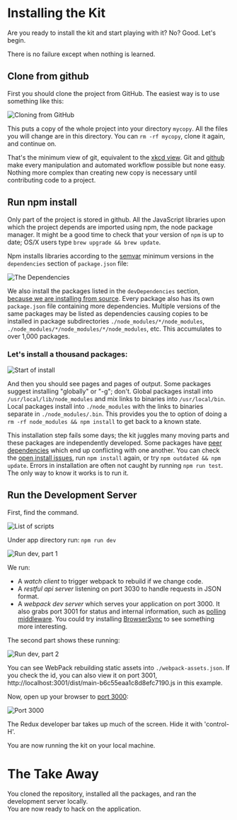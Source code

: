 # Installing the Kit

Are you ready to install the kit and start playing with it?  No?  Good.  Let's begin.

There is no failure except when nothing is learned.

##  Clone from github

First you should clone the project from GitHub.  The easiest way is to use something like this:

![Cloning from GitHub](git_clone.png)

This puts a copy of the whole project into your directory `mycopy`.   All the files you will change are
in this directory.   You can `rm -rf mycopy`, clone it again, and continue on.   

That's the minimum view of git, equivalent to the [xkcd view](https://xkcd.com/1597/).   Git and 
[github](https://github.com) make every manipulation and automated workflow possible but none easy.
Nothing more complex than creating new copy is necessary until contributing code to a project.


## Run npm install

Only part of the project is stored in github.  All the JavaScript libraries upon which the project depends 
are imported using npm, the node package manager.  It might be a good time to check that your version of `npm` is
up to date; OS/X users type `brew upgrade && brew update`.  

Npm installs libraries according to the [semvar](https://docs.npmjs.com/getting-started/semantic-versioning) 
minimum versions in the `dependencies` section of `package.json` file:

![The Dependencies](dependencies.png)

We also install the packages listed in the `devDependencies` section,  
[because we are installing from source](http://stackoverflow.com/questions/18875674/whats-the-difference-between-dependencies-devdependencies-and-peerdependencies).
Every package also has its own `package.json` file containing more dependencies.  Multiple versions 
of the same packages may be listed as dependencies causing copies to be installed in package subdirectories
`./node_modules/*/node_modules`, `./node_modules/*/node_modules/*/node_modules`, etc.  This accumulates 
to over 1,000 packages.

### Let's install a thousand packages:

![Start of install](start_npm.png)

And then you should see pages and pages of output.  Some packages suggest installing "globally" or "-g"; don't. 
Global packages install into  `/usr/local/lib/node_modules` and mix links to binaries into `/usr/local/bin`.
Local packages install into `./node_modules` with the links to binaries separate in `./node_modules/.bin`.
This provides you the to option of doing a `rm -rf node_modules && npm install` to get back to a known state.

This installation step fails some days; the kit juggles many moving parts and these packages are independently 
developed.  Some packages have [peer dependencies](https://nodejs.org/en/blog/npm/peer-dependencies/)
which end up conflicting with one another.   You can check the 
[open install issues](https://github.com/erikras/react-redux-universal-hot-example/issues?utf8=✓&q=is%3Aissue+is%3Aopen+install),
run `npm install` again, or try `npm outdated && npm update`.   Errors in installation are often not caught by 
running `npm run test`.  The only way to know it works is to run it.

## Run the Development Server

First, find the command. 

![List of scripts](npm_run.png)

Under app directory run:
`npm run dev`

![Run dev, part 1](run_dev1.png)

We run:

*  A *watch client* to trigger webpack to rebuild if we change code.
*  A *restful api server* listening on port 3030 to handle requests in JSON format.
*  A *webpack dev server* which serves your application on port 3000.  It also grabs port 3001
   for status and internal information, such as [polling middleware](http://localhost:3001/__webpack_hmr).
   You could try installing [BrowserSync](https://www.browsersync.io) to see something more interesting.
   
The second part shows these running:

![Run dev, part 2](run_dev2.png)

You can see WebPack rebuilding static assets into `./webpack-assets.json`.  If you check the id, you
can also view it on port 3001, http://localhost:3001/dist/main-b6c55eaa1c8d8efc7190.js in this example.

Now, open up your browser to [port 3000](http://localhost:3000/):

![Port 3000](port3000.png)

The Redux developer bar takes up much of the screen.  Hide it with 'control-H'.

You are now running the kit on your local machine.


# The Take Away

You cloned the repository, installed all the packages, and ran the development server locally.  
You are now ready to hack on the application.
